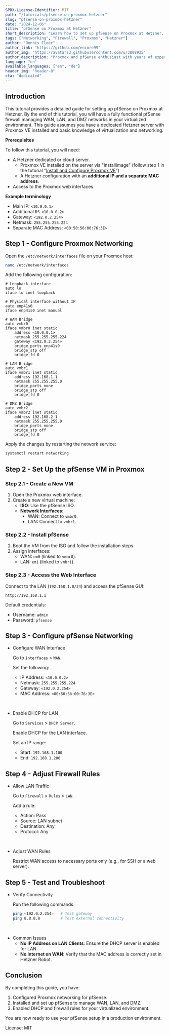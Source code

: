 ```yaml
---
SPDX-License-Identifier: MIT
path: "/tutorials/pfsense-on-proxmox-hetzner"
slug: "pfsense-on-proxmox-hetzner"
date: "2024-12-06"
title: "pfSense on Proxmox at Hetzner"
short_description: "Learn how to set up pfSense on Proxmox at Hetzner, including Proxmox network configuration, pfSense installation, and setting up WAN, LAN, and DMZ."
tags: ["Networking", "Firewall", "Proxmox", "Hetzner"]
author: "Dennis Floer"
author_link: "https://github.com/encore99"
author_img: "https://avatars3.githubusercontent.com/u/3808935"
author_description: "Proxmox and pfSense enthusiast with years of experience in networking and virtualization."
language: "en"
available_languages: ["en", "de"]
header_img: "header-8"
cta: "dedicated"
---
```


## Introduction

This tutorial provides a detailed guide for setting up pfSense on Proxmox at Hetzner. By the end of this tutorial, you will have a fully functional pfSense firewall managing WAN, LAN, and DMZ networks in your virtualized environment. This guide assumes you have a dedicated Hetzner server with Proxmox VE installed and basic knowledge of virtualization and networking.

**Prerequisites**

To follow this tutorial, you will need:

- A Hetzner dedicated or cloud server.
  - Proxmox VE installed on the server via "installimage" (follow step 1 in the tutorial "[Install and Configure Proxmox VE](https://community.hetzner.com/tutorials/install-and-configure-proxmox_ve)")
  - A Hetzner configuration with an **additional IP and a separate MAC address**.
- Access to the Proxmox web interfaces.

**Example terminology**

- Main IP: `<10.0.0.1>`
- Additional IP: `<10.0.0.2>`
- Gateway: `<192.0.2.254>`
- Netmask: `255.255.255.224`
- Separate MAC Address: `<00:50:56:00:76:3E>`

## Step 1 - Configure Proxmox Networking

Open the `/etc/network/interfaces` file on your Proxmox host:

```bash
nano /etc/network/interfaces
```

Add the following configuration:

```plaintext
# Loopback interface
auto lo
iface lo inet loopback

# Physical interface without IP
auto enp41s0
iface enp41s0 inet manual

# WAN Bridge
auto vmbr0
iface vmbr0 inet static
    address <10.0.0.1>
    netmask 255.255.255.224
    gateway <192.0.2.254>
    bridge_ports enp41s0
    bridge_stp off
    bridge_fd 0

# LAN Bridge
auto vmbr1
iface vmbr1 inet static
    address 192.168.1.1
    netmask 255.255.255.0
    bridge_ports none
    bridge_stp off
    bridge_fd 0

# DMZ Bridge
auto vmbr2
iface vmbr2 inet static
    address 192.168.2.1
    netmask 255.255.255.0
    bridge_ports none
    bridge_stp off
    bridge_fd 0
```

Apply the changes by restarting the network service:

```bash
systemctl restart networking
```

## Step 2 - Set Up the pfSense VM in Proxmox

### Step 2.1 - Create a New VM
1. Open the Proxmox web interface.
2. Create a new virtual machine:
   - **ISO**: Use the pfSense ISO.
   - **Network Interfaces**:
     - WAN: Connect to `vmbr0`.
     - LAN: Connect to `vmbr1`.

### Step 2.2 - Install pfSense
1. Boot the VM from the ISO and follow the installation steps.
2. Assign interfaces:
   - WAN: `em0` (linked to `vmbr0`).
   - LAN: `em1` (linked to `vmbr1`).

### Step 2.3 - Access the Web Interface
Connect to the LAN (`192.168.1.0/24`) and access the pfSense GUI:

```
http://192.168.1.1
```

Default credentials:
- Username: `admin`
- Password: `pfsense`

## Step 3 - Configure pfSense Networking

* Configure WAN Interface
  
  Go to `Interfaces` > `WAN`.
  
  Set the following:
  - IP Address: `<10.0.0.2>`
  - Netmask: `255.255.255.224`
  - Gateway: `<192.0.2.254>`
  - MAC Address: `<00:50:56:00:76:3E>`

<br>

* Enable DHCP for LAN
  
  Go to `Services` > `DHCP Server`.
  
  Enable DHCP for the LAN interface.
  
  Set an IP range:
  - Start: `192.168.1.100`
  - End: `192.168.1.200`

## Step 4 - Adjust Firewall Rules

* Allow LAN Traffic
  
  Go to `Firewall` > `Rules` > `LAN`.
  
  Add a rule:
  - Action: Pass
  - Source: LAN subnet
  - Destination: Any
  - Protocol: Any

<br>

* Adjust WAN Rules
  
  Restrict WAN access to necessary ports only (e.g., for SSH or a web server).

## Step 5 - Test and Troubleshoot

* Verify Connectivity
  
  Run the following commands:
  ```bash
  ping <192.0.2.254>   # Test gateway
  ping 8.8.8.8         # Test external connectivity
  ```

<br>

* Common Issues
  - **No IP Address on LAN Clients**: Ensure the DHCP server is enabled for LAN.
  - **No Internet on WAN**: Verify that the MAC address is correctly set in Hetzner Robot.

## Conclusion

By completing this guide, you have:

1. Configured Proxmox networking for pfSense.
2. Installed and set up pfSense to manage WAN, LAN, and DMZ.
3. Enabled DHCP and firewall rules for your virtualized environment.

You are now ready to use your pfSense setup in a production environment.

License: MIT